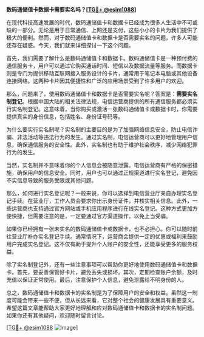 **数码通储值卡数据卡需要实名吗？[[TG💪+ @esim1088](https://t.me/s/esim1088)]**

在现代科技高速发展的时代，数码通储值卡和数据卡已经成为很多人生活中不可或缺的一部分。无论是用于日常通信、上网还是支付，这些小小的卡片为我们提供了极大的便利。然而，对于数码通储值卡和数据卡是否需要实名的问题，许多人可能还存在疑惑。今天，我们就来详细探讨一下这个问题。

首先，我们需要了解什么是数码通储值卡和数据卡。数码通储值卡是一种预付费的通信服务卡，用户可以通过它购买通话时间、短信以及数据流量等服务。而数据卡则是专门为提供移动互联网接入服务设计的卡片，通常用于笔记本电脑或其他设备连接网络。这两种卡片因其便捷性和广泛的应用场景受到了许多用户的欢迎。

那么，问题来了，使用数码通储值卡和数据卡是否需要实名呢？答案是：**需要实名制登记**。根据中国大陆的相关法律法规，电信运营商提供的所有通信服务都必须实行实名制登记。这意味着，当你购买或激活一张数码通储值卡或数据卡时，你需要提供真实的身份信息，包括姓名、身份证号码等。

为什么要实行实名制呢？实名制的主要目的是为了加强网络信息安全，防止电信诈骗、非法活动等违法行为的发生。通过实名制，电信运营商可以更好地管理用户信息，确保通信服务的安全性。此外，实名制也有助于维护社会秩序，减少网络犯罪行为的发生。

当然，实名制并不意味着你的个人信息会被随意泄露。电信运营商有严格的保密措施，确保用户的信息安全。同时，用户也可以通过正规渠道进行实名登记，避免因不实信息导致的服务受限或其他问题。

那么，如何进行实名登记呢？一般来说，你可以选择到电信营业厅亲自办理实名登记手续。在营业厅，工作人员会要求你出示身份证件，并核实相关信息。此外，一些运营商也支持通过官方网站或手机应用程序进行在线实名登记。这种方式更加方便快捷，但需要注意的是，一定要通过官方渠道操作，以免上当受骗。

如果你已经拥有一张未实名的数码通储值卡或数据卡，也不必担心。你可以随时前往营业厅补办实名登记手续。通常情况下，运营商会提供一定的优惠或福利来鼓励用户完成实名登记。这不仅有助于提升个人账户的安全性，还能享受更多的服务权益。

除了实名制登记外，还有一些注意事项可以帮助你更好地使用数码通储值卡和数据卡。首先，要妥善保管好卡片，避免丢失或损坏。其次，定期检查账户余额，及时充值以保证正常使用。最后，注意保护个人信息，避免泄露给不明身份的人。

总之，数码通储值卡和数据卡的实名制是为了保障用户的安全和权益。虽然这一制度可能会带来一些不便，但从长远来看，它对整个社会的健康发展具有重要意义。希望这篇文章能帮助大家更好地理解和应对数码通储值卡和数据卡的实名制问题。如果你还有其他疑问，欢迎随时留言讨论。

[[TG💪+ @esim1088](https://t.me/s/esim1088) ![Image](https://i.postimg.cc/4NQfJmqS/Snipaste-2025-05-13-00-14-12.png)]